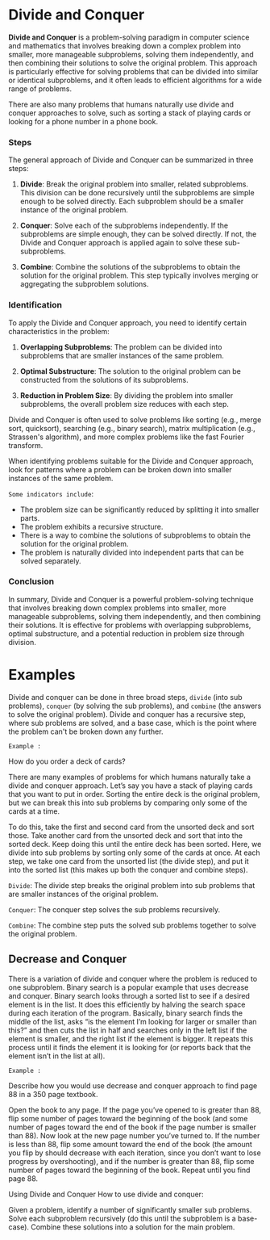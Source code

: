 # Divide and Conquer

**Divide and Conquer** is a problem-solving paradigm in computer science and mathematics that involves breaking down a complex problem into smaller, more manageable subproblems, solving them independently, and then combining their solutions to solve the original problem. This approach is particularly effective for solving problems that can be divided into similar or identical subproblems, and it often leads to efficient algorithms for a wide range of problems.

There are also many problems that humans naturally use divide and conquer approaches to solve, such as sorting a stack of playing cards or looking for a phone number in a phone book.

### Steps

The general approach of Divide and Conquer can be summarized in three steps:

1. **Divide**: Break the original problem into smaller, related subproblems. This division can be done recursively until the subproblems are simple enough to be solved directly. Each subproblem should be a smaller instance of the original problem.

2. **Conquer**: Solve each of the subproblems independently. If the subproblems are simple enough, they can be solved directly. If not, the Divide and Conquer approach is applied again to solve these sub-subproblems.

3. **Combine**: Combine the solutions of the subproblems to obtain the solution for the original problem. This step typically involves merging or aggregating the subproblem solutions.

### Identification

To apply the Divide and Conquer approach, you need to identify certain characteristics in the problem:

1. **Overlapping Subproblems**: The problem can be divided into subproblems that are smaller instances of the same problem.

2. **Optimal Substructure**: The solution to the original problem can be constructed from the solutions of its subproblems.

3. **Reduction in Problem Size**: By dividing the problem into smaller subproblems, the overall problem size reduces with each step.

Divide and Conquer is often used to solve problems like sorting (e.g., merge sort, quicksort), searching (e.g., binary search), matrix multiplication (e.g., Strassen's algorithm), and more complex problems like the fast Fourier transform.

When identifying problems suitable for the Divide and Conquer approach, look for patterns where a problem can be broken down into smaller instances of the same problem.

`Some indicators include`:

- The problem size can be significantly reduced by splitting it into smaller parts.
- The problem exhibits a recursive structure.
- There is a way to combine the solutions of subproblems to obtain the solution for the original problem.
- The problem is naturally divided into independent parts that can be solved separately.

### Conclusion

In summary, Divide and Conquer is a powerful problem-solving technique that involves breaking down complex problems into smaller, more manageable subproblems, solving them independently, and then combining their solutions. It is effective for problems with overlapping subproblems, optimal substructure, and a potential reduction in problem size through division.

# Examples

Divide and conquer can be done in three broad steps, `divide` (into sub problems), `conquer` (by solving the sub problems), and `combine` (the answers to solve the original problem). Divide and conquer has a recursive step, where sub problems are solved, and a base case, which is the point where the problem can't be broken down any further.

`Example :`

How do you order a deck of cards?

There are many examples of problems for which humans naturally take a divide and conquer approach. Let’s say you have a stack of playing cards that you want to put in order. Sorting the entire deck is the original problem, but we can break this into sub problems by comparing only some of the cards at a time.

To do this, take the first and second card from the unsorted deck and sort those. Take another card from the unsorted deck and sort that into the sorted deck. Keep doing this until the entire deck has been sorted. Here, we divide into sub problems by sorting only some of the cards at once. At each step, we take one card from the unsorted list (the divide step), and put it into the sorted list (this makes up both the conquer and combine steps).

`Divide`:
The divide step breaks the original problem into sub problems that are smaller instances of the original problem.

`Conquer`:
The conquer step solves the sub problems recursively.

`Combine`:
The combine step puts the solved sub problems together to solve the original problem.

## Decrease and Conquer

There is a variation of divide and conquer where the problem is reduced to one subproblem. Binary search is a popular example that uses decrease and conquer. Binary search looks through a sorted list to see if a desired element is in the list. It does this efficiently by halving the search space during each iteration of the program. Basically, binary search finds the middle of the list, asks “is the element I’m looking for larger or smaller than this?” and then cuts the list in half and searches only in the left list if the element is smaller, and the right list if the element is bigger. It repeats this process until it finds the element it is looking for (or reports back that the element isn’t in the list at all).

`Example :`

Describe how you would use decrease and conquer approach to find page 88 in a 350 page textbook.

Open the book to any page. If the page you’ve opened to is greater than 88, flip some number of pages toward the beginning of the book (and some number of pages toward the end of the book if the page number is smaller than 88). Now look at the new page number you’ve turned to. If the number is less than 88, flip some amount toward the end of the book (the amount you flip by should decrease with each iteration, since you don’t want to lose progress by overshooting), and if the number is greater than 88, flip some number of pages toward the beginning of the book. Repeat until you find page 88.

Using Divide and Conquer
How to use divide and conquer:

Given a problem, identify a number of significantly smaller sub problems.
Solve each subproblem recursively (do this until the subproblem is a base-case).
Combine these solutions into a solution for the main problem.

